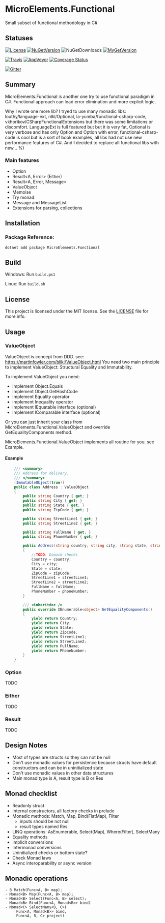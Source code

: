 # MicroElements.Functional
Small subset of functional methodology in C#

## Statuses
[![License](https://img.shields.io/github/license/micro-elements/MicroElements.Functional.svg)](https://raw.githubusercontent.com/micro-elements/MicroElements.Functional/master/LICENSE)
[![NuGetVersion](https://img.shields.io/nuget/v/MicroElements.Functional.svg)](https://www.nuget.org/packages/MicroElements.Functional)
![NuGetDownloads](https://img.shields.io/nuget/dt/MicroElements.Functional.svg)
[![MyGetVersion](https://img.shields.io/myget/micro-elements/v/MicroElements.Functional.svg)](https://www.myget.org/feed/micro-elements/package/nuget/MicroElements.Functional)

[![Travis](https://img.shields.io/travis/micro-elements/MicroElements.Functional/master.svg?logo=travis)](https://travis-ci.org/micro-elements/MicroElements.Functional)
[![AppVeyor](https://img.shields.io/appveyor/ci/micro-elements/microelements-functional.svg?logo=appveyor)](https://ci.appveyor.com/project/micro-elements/microelements-functional)
[![Coverage Status](https://img.shields.io/coveralls/micro-elements/MicroElements.Functional.svg)](https://coveralls.io/r/micro-elements/MicroElements.Functional)

[![Gitter](https://img.shields.io/gitter/room/micro-elements/MicroElements.Functional.svg)](https://gitter.im/micro-elements/MicroElements.Functional)

## Summary

MicroElements.Functional is another one try to use functional paradigm in C#. Functional approach can lead error elimination and more explicit logic.

Why I wrote one more lib? I tryed to use many monadic libs: louthy/language-ext, nlkl/Optional, la-yumba/functional-csharp-code, vkhorikov/CSharpFunctionalExtensions but there was some limitations or discomfort. LanguageExt is full featured but but it is very fat, Optional is very verbose and has only Option and Option with error, functional-csharp-code is cool but is a sort of book examples, all libs had not use new performance features of C#. And I decided to replace all functional libs with new... %)

### Main features

- Option
- Result<A, Error> (Either)
- Result<A, Error, Message>
- ValueObject
- Memoise
- Try monad
- Message and MessageList 
- Extensions for parsing, collections

## Installation

### Package Reference:

```
dotnet add package MicroElements.Functional
```

## Build
Windows: Run `build.ps1`

Linux: Run `build.sh`

## License
This project is licensed under the MIT license. See the [LICENSE] file for more info.

## Usage

### ValueObject
ValueObject is concept from DDD. see: https://martinfowler.com/bliki/ValueObject.html
You need two main principle to implement ValueObject: Structural Equality and Immutability.

To implement ValueObject you need:
- implement Object.Equals
- implement Object.GetHashCode
- implement Equality operator
- implement Inequality operator
- implement IEquatable interface (optional)
- implement IComparable interface (optional)

Or you can just inherit your class from MicroElements.Functional.ValueObject and override GetEqualityComponents method. 

MicroElements.Functional.ValueObject implements all routine for you. see Example.

#### Example
```csharp
    /// <summary>
    /// Address for delivery.
    /// </summary>
    [ImmutableObject(true)]
    public class Address : ValueObject
    {
        public string Country { get; }
        public string City { get; }
        public string State { get; }
        public string ZipCode { get; }

        public string StreetLine1 { get; }
        public string StreetLine2 { get; }

        public string FullName { get; }
        public string PhoneNumber { get; }

        public Address(string country, string city, string state, string zipCode, string streetLine1, string streetLine2, string fullName, string phoneNumber)
        {
            //TODO: Domain checks
            Country = country;
            City = city;
            State = state;
            ZipCode = zipCode;
            StreetLine1 = streetLine1;
            StreetLine2 = streetLine2;
            FullName = fullName;
            PhoneNumber = phoneNumber;
        }

        /// <inheritdoc />
        public override IEnumerable<object> GetEqualityComponents()
        {
            yield return Country;
            yield return City;
            yield return State;
            yield return ZipCode;
            yield return StreetLine1;
            yield return StreetLine2;
            yield return FullName;
            yield return PhoneNumber;
        }
    }
```

### Option
TODO

### Either
TODO

### Result
TODO

## Design Notes
- Most of types are structs so they can not be null
- Don't use monadic values for persistence because structs have default constructors and can be in uninitialized state
- Don't use monadic values in other data structures
- Main monad type is A, result type is B or Res

## Monad checklist
- Readonly struct
- Internal constructors, all factory checks in prelude
- Monadic methods: Match, Map, Bind(FlatMap), Filter
  - inputs should be not null
  - result types named Res
- LINQ operations: AsEnumerable, Select(Map), Where(Filter), SelectMany
- Equality methods
- Implicit conversions
- Intermonad conversions
- Uninitialized checks or bottom state?
- Check Monad laws
- Async interoparability or async version

## Monadic operations
```
- B Match(Func<A, B> map);
- Monad<B> Map(Func<A, B> map);
- Monad<B> Select(Func<A, B> select);
- Monad<B> Bind(Func<A, Monad<B>> bind)
- Monad<C> SelectMany<B, C>(
     Func<A, Monad<B>> bind,
     Func<A, B, C> project)
```

[LICENSE]: https://raw.githubusercontent.com/micro-elements/MicroElements.Functional/master/LICENSE
